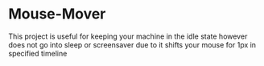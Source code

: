 # Mouse-Mover
This project is useful for keeping your machine in the idle state however does not go into sleep or screensaver due to it shifts your mouse for 1px in specified timeline
